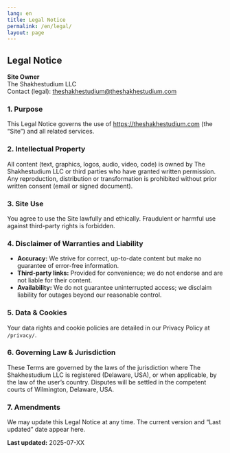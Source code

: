 ```yaml
---
lang: en
title: Legal Notice
permalink: /en/legal/
layout: page
---
```


## Legal Notice

**Site Owner**  
The Shakhestudium LLC  
Contact (legal): theshakhestudium@theshakhestudium.com  

### 1. Purpose  
This Legal Notice governs the use of https://theshakhestudium.com (the “Site”) and all related services.

### 2. Intellectual Property  
All content (text, graphics, logos, audio, video, code) is owned by The Shakhestudium LLC or third parties who have granted written permission. Any reproduction, distribution or transformation is prohibited without prior written consent (email or signed document).

### 3. Site Use  
You agree to use the Site lawfully and ethically. Fraudulent or harmful use against third-party rights is forbidden.

### 4. Disclaimer of Warranties and Liability  
- **Accuracy:** We strive for correct, up-to-date content but make no guarantee of error-free information.  
- **Third-party links:** Provided for convenience; we do not endorse and are not liable for their content.  
- **Availability:** We do not guarantee uninterrupted access; we disclaim liability for outages beyond our reasonable control.

### 5. Data & Cookies  
Your data rights and cookie policies are detailed in our Privacy Policy at `/privacy/`.

### 6. Governing Law & Jurisdiction  
These Terms are governed by the laws of the jurisdiction where The Shakhestudium LLC is registered (Delaware, USA), or when applicable, by the law of the user’s country. Disputes will be settled in the competent courts of Wilmington, Delaware, USA.

### 7. Amendments  
We may update this Legal Notice at any time. The current version and “Last updated” date appear here.

**Last updated:** 2025-07-XX  
